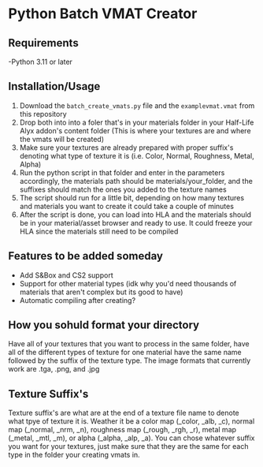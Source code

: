# Python Batch VMAT Creator
## Requirements
-Python 3.11 or later
## Installation/Usage
1. Download the `batch_create_vmats.py` file and the `examplevmat.vmat` from this repository
2. Drop both into into a foler that's in your materials folder in your Half-Life Alyx addon's content folder (This is where your textures are and where the vmats will be created)
3. Make sure your textures are already prepared with proper suffix's denoting what type of texture it is (i.e. Color, Normal, Roughness, Metal, Alpha)
4. Run the python script in that folder and enter in the parameters accordingly, the materials path should be materials/your_folder, and the suffixes should match the ones you added to the texture names
5. The script should run for a little bit, depending on how many textures and materials you want to create it could take a couple of minutes
6. After the script is done, you can load into HLA and the materials should be in your material/asset browser and ready to use. It could freeze your HLA since the materials still need to be compiled
## Features to be added someday
- Add S&Box and CS2 support
- Support for other material types (idk why you'd need thousands of materials that aren't complex but its good to have)
- Automatic compiling after creating?
## How you sohuld format your directory
Have all of your textures that you want to process in the same folder, have all of the different types of texture for one material have the same name followed by the suffix of the texture type. The image formats that currently work are .tga, .png, and .jpg
## Texture Suffix's
Texture suffix's are what are at the end of a texture file name to denote what tpye of texture it is. Weather it be a color map (_color, _alb, _c), normal map (_normal, _nrm, _n), roughness map (_rough, _rgh, _r), metal map (_metal, _mtl, _m), or alpha (_alpha, _alp, _a). You can chose whatever suffix you want for your textures, just make sure that they are the same for each type in the folder your creating vmats in.
